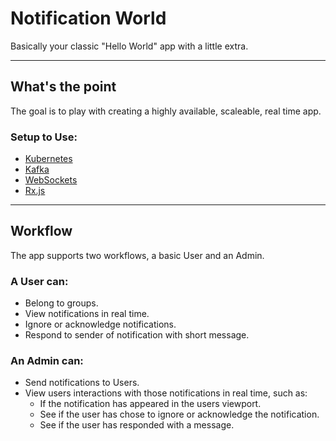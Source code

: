 # Notification World

Basically your classic "Hello World" app with a little extra.

---

## What's the point

The goal is to play with creating a highly available, scaleable, real time app.

### Setup to Use:
* [Kubernetes](https://kubernetes.io/)
* [Kafka](https://kafka.apache.org/)
* [WebSockets](https://developer.mozilla.org/en-US/docs/Web/API/WebSockets_API)
* [Rx.js](http://reactivex.io/rxjs/)

---

## Workflow

The app supports two workflows, a basic User and an Admin.

### A User can:
* Belong to groups.
* View notifications in real time.
* Ignore or acknowledge notifications.
* Respond to sender of notification with short message.

### An Admin can:
* Send notifications to Users.
* View users interactions with those notifications in real time, such as:
  * If the notification has appeared in the users viewport.
  * See if the user has chose to ignore or acknowledge the notification.
  * See if the user has responded with a message.
